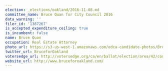 ```yaml
---
election: _elections/oakland/2016-11-08.md
committee_name: Bruce Quan for City Council 2016
data_warning: ''
filer_id: '1387267'
is_accepted_expenditure_ceiling: true
is_incumbent: false
name: Bruce Quan
occupation: Real Estate Attorney
photo_url: https://s3-us-west-1.amazonaws.com/odca-candidate-photos/Bruce_Quan.png
twitter_url: BruceforOakland
votersedge_url: http://votersedge.org/ca/en/ballot/election/area/42/contests/contest/13234/candidate/130753?&county=Alameda%20County&election_authority_id=1
website_url: http://www.bruceforoakland.com/
---
```

